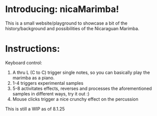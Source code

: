 # Introducing: nicaMarimba!

This is a small website/playground to showcase a bit of the history/background and possibilities of the Nicaraguan Marimba. 

# Instructions:

Keyboard control:

1. A thru L (C to C) trigger single notes, so you can basically play the marimba as a piano.
2. 1-4 triggers experimental samples
3. 5-8 activitates effects, reverses and processes the aforementioned samples in different ways, try it out :)
4. Mouse clicks trigger a nice crunchy effect on the percussion

This is still a WIP as of 8.1.25